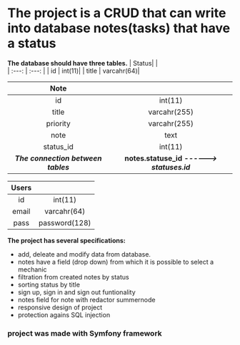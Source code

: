 # The project is a CRUD that can write into database notes(tasks) that have a status 
**The database should have three tables.**
| Status| |                            
| :---: | :---: | 
| id | int(11)| 
| title | varcahr(64)| 


| Note| |                            
| :---: | :---: | 
| id | int(11)| 
| title| varcahr(255)| 
| priority| varcahr(255)|  
| note| text|   
| status_id | int(11)| 
***The connection between tables*** | **notes.statuse_id *------> statuses.id***

| Users| |                            
| :---: | :---: | 
| id | int(11)| 
| email| varcahr(64)| 
| pass| password(128)|   

**The project has several specifications:**
- add, deleate and modify data from database. 
- notes have a field (drop down) from which it is possible to select a mechanic
- filtration from created notes by status
- sorting status by title
- sign up, sign in and sign out funtionality
- notes field for note with redactor summernode
- responsive design of project
- protection agains SQL injection


### project was made with Symfony framework

